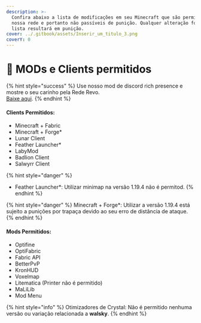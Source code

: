 ```yaml
---
description: >-
  Confira abaixo a lista de modificações em seu Minecraft que são permitidas em
  nossa rede e portanto não passíveis de punição. Qualquer alteração fora da
  lista resultará em punição.
cover: ../.gitbook/assets/Inserir_um_titulo_3.png
coverY: 0
---
```


# 🚧 MODs e Clients permitidos

{% hint style="success" %}
Use nosso mod de discord rich presence e mostre o seu carinho pela Rede Revo.\
[Baixe aqui](https://www.curseforge.com/minecraft/mc-mods/rede-revo-discord-rich-presence/files).
{% endhint %}

#### Clients Permitidos:

* Minecraft + Fabric
* Minecraft + Forge\*
* Lunar Client
* Feather Launcher\*
* LabyMod
* Badlion Client
* Salwyrr Client

{% hint style="danger" %}
* Feather Launcher\*: Utilizar minimap na versão 1.19.4 não é permitod.
{% endhint %}

{% hint style="danger" %}
Minecraft + Forge\*: Utilizar a versão 1.19.4 está sujeito a punições por trapaça devido ao seu erro de distância de ataque.
{% endhint %}

#### Mods Permitidos:

* Optifine
* OptiFabric
* Fabric API
* BetterPvP
* KronHUD
* Voxelmap
* Litematica (Printer não é permitido)
* MaLiLib
* Mod Menu

{% hint style="info" %}
Otimizadores de Crystal: Não é permitido nenhuma versão ou variação relacionada a **walsky**.
{% endhint %}
